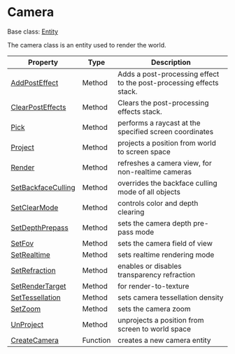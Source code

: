 # Camera

Base class: [Entity](Entity.md)

The camera class is an entity used to render the world.

| Property | Type | Description |
| ----- | ----- | ----- |
| [AddPostEffect](Camera_AddPostEffect.md) | Method | Adds a post-processing effect to the post-processing effects stack. | 
| [ClearPostEffects](ClearPostEffects.md) | Method | Clears the post-processing effects stack. |
| [Pick](Camera_Pick.md) | Method | performs a raycast at the specified screen coordinates |
| [Project](Camera_Project.md) | Method | projects a position from world to screen space |
| [Render](Camera_Render.md) | Method | refreshes a camera view, for non-realtime cameras |
| [SetBackfaceCulling](Camera_SetBackfaceCulling.md) | Method | overrides the backface culling mode of all objects |
| [SetClearMode](Camera_SetClearMode.md) | Method | controls color and depth clearing |
| [SetDepthPrepass](Camera_SetDepthPrepass.md) | Method | sets the camera depth pre-pass mode |
| [SetFov](Camera_SetFov.md) | Method | sets the camera field of view |
| [SetRealtime](Camera_SetRealtime.md) | Method | sets realtime rendering mode |
| [SetRefraction](Camera_SetRefraction.md) | Method | enables or disables transparency refraction |
| [SetRenderTarget](Camera_SetRenderTarget.md) | Method | for render-to-texture |
| [SetTessellation](Camera_SetTessellation.md) | Method | sets camera tessellation density |
| [SetZoom](Camera_SetZoom.md) | Method | sets the camera zoom |
| [UnProject](Camera_UnProject.md) | Method | unprojects a position from screen to world space |
| [CreateCamera](CreateCamera.md) | Function | creates a new camera entity |